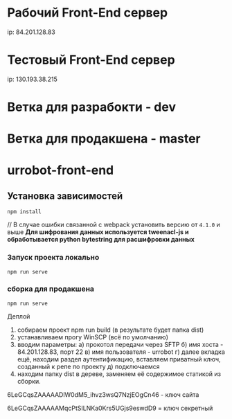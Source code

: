 # Рабочий Front-End сервер
ip: 84.201.128.83
# Тестовый Front-End сервер
ip: 130.193.38.215

# Ветка для разрабокти - dev
# Ветка для продакшена - master

# urrobot-front-end

## Установка зависимостей
```
npm install
```
// В случае ошибки связанной с webpack установить версию от `4.1.0` и выше
**Для шифрования данных используется tweenacl-js и обработывается python bytestring для расшифровки данных**
### Запуск проекта локально
```
npm run serve 
```
### сборка для продакшена
```
npm run serve
```

Деплой
1) собираем проект npm run build (в результате будет папка dist)
2) устанавливаем прогу WinSCP (всё по умолчанию)
3) вводим параметры: 
   а) прокотол передачи через SFTP
   б) имя хоста - 84.201.128.83, порт 22
   в) имя пользователя - urrobot
   г) далее вкладка ещё, находим раздел аутентификацию, 
      вставляем приватный ключ, созданный к репе по проекту
   д) подключаемся
4) находим папку dist в дереве, 
   заменяем её содержимое статикой из сборки.


6LeGCqsZAAAAADlW0dM5_ihvz3wsQ7NzjEOgCn46 - ключ сайта

6LeGCqsZAAAAAMqcPtSILNKa0Krs5UGjs9eswdD9 = ключ секретный

